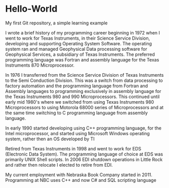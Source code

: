 # Hello-World
My first Git repository, a simple learning example


I wrote a brief history of my programming career beginning in 1972 when I went to work for Texas Instruments, in their Science Service
Division, developing and supporting Operating System Software. The operating system ran and managed Geophysical Data processing software
for Geophysical Services, a subsidiary of Texas Instruments. The preferred programming language was Fortran and assembly language for the
Texas Instruments 870 Microprocessor.

In 1976 I transferred from the Science Service Division of Texas Instruments to the Semi Conduction Division.  This was a switch from data
processing to factory automation and the programming language from Fortran and Assembly languages to programming exclusively in assembly
language for the Texas Instruments 980 and 990 Microprocessors.  This continued until early mid 1980's where we switched from using Texas
Instruments 980 Microprocessors to using Motorola 68000 series of Microprocessors and at the same time switching to C programming
language from assembly language.

In early 1990 started developing using C++ programming language, for the Intel microprocessor, and started using Microsoft Windows operating system, rather then an OS developed by TI

Retired from Texas Instruments in 1998 and went to work for EDS (Electronic Data System).  The programming language of choice at EDS was primarily UNIX Shell scripts. In 2006 EDI shutdown operations in Little Rock and rather then relocate I elected to retire from EDI.

My current employment with Nebraska Book Company started in 2011. Programming at NBC uses C++ and now C# and SQL scripting language
